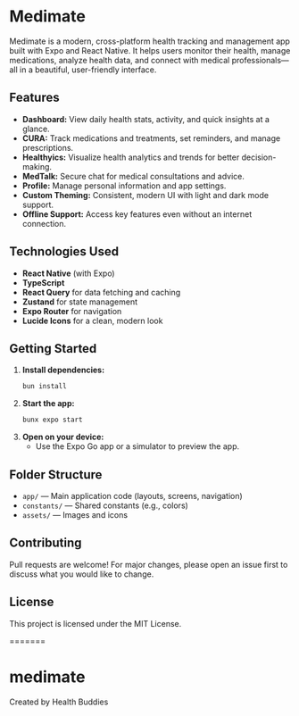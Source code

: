 
# Medimate

Medimate is a modern, cross-platform health tracking and management app built with Expo and React Native. It helps users monitor their health, manage medications, analyze health data, and connect with medical professionals—all in a beautiful, user-friendly interface.

## Features

- **Dashboard:** View daily health stats, activity, and quick insights at a glance.
- **CURA:** Track medications and treatments, set reminders, and manage prescriptions.
- **Healthyics:** Visualize health analytics and trends for better decision-making.
- **MedTalk:** Secure chat for medical consultations and advice.
- **Profile:** Manage personal information and app settings.
- **Custom Theming:** Consistent, modern UI with light and dark mode support.
- **Offline Support:** Access key features even without an internet connection.

## Technologies Used

- **React Native** (with Expo)
- **TypeScript**
- **React Query** for data fetching and caching
- **Zustand** for state management
- **Expo Router** for navigation
- **Lucide Icons** for a clean, modern look

## Getting Started

1. **Install dependencies:**
	```sh
	bun install
	```
2. **Start the app:**
	```sh
	bunx expo start
	```
3. **Open on your device:**
	- Use the Expo Go app or a simulator to preview the app.

## Folder Structure

- `app/` — Main application code (layouts, screens, navigation)
- `constants/` — Shared constants (e.g., colors)
- `assets/` — Images and icons

## Contributing

Pull requests are welcome! For major changes, please open an issue first to discuss what you would like to change.

## License

This project is licensed under the MIT License.

=======
# medimate
Created by Health Buddies

